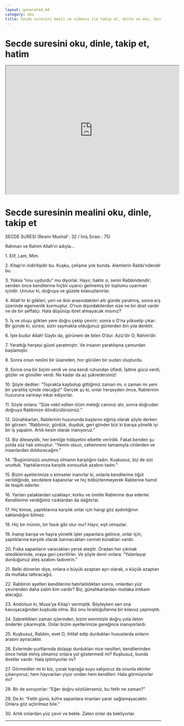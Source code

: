 ```yaml
---
layout: generated_md
category: oku
title: Secde suresini meali ve videosu ile takip et, dinle ve oku, Secde dinle, Secde meali, hatim dinle, hatim yap.
---
```


<div class="container">
  <div class="row">
    <div class="col-lg-12">
      <h1>Secde suresini oku, dinle, takip et, hatim</h1>
      <!--<div class="div-youtube-embed">-->
      <div class="">
        <iframe width="560" height="415" src="https://www.youtube.com/embed/">frameborder="0" allowfullscreen></iframe>
      </div>
    </div>
  </div>

  <div class="row">
    <div class="col-lg-12">
      <h1>Secde suresinin mealini oku, dinle, takip et</h1>
      <div><p></p><p></p><p>SECDE SURESİ (Resmi Mushaf : 32 / İniş Sırası : 75)</p><p>Rahman ve Rahim Allah’ın adıyla…</p><p></p><p></p><p>1. Elif, Lam, Mim.</p><p></p><p></p><p>2. Kitap’ın indirilişidir bu. Kuşku, çelişme yok bunda. Alemlerin Rabbi’ndendir bu.</p><p></p><p></p><p>3. Yoksa “onu uydurdu” mu diyorlar. Hayır, haktır o; senin Rabbindendir; senden önce kendilerine hiçbir uyarıcı gelmemiş bir toplumu uyarman içindir. Umulur ki, doğruya ve güzele kılavuzlanırlar.</p><p></p><p></p><p>4. Allah’tır ki gökleri, yeri ve ikisi arasındakileri altı günde yaratmış, sonra arş üzerinde egemenlik kurmuştur. O’nun dışındakilerden size ne bir dost vardır ne de bir şeffatçı. Hala düşünüp ibret almayacak mısınız?</p><p></p><p></p><p>5. İş ve oluşu gökten yere doğru çekip çevirir; sonra o O’na yükselip çıkar: Bir günde ki, süresi, sizin saymakta olduğunuz günlerden bin yıla denktir.</p><p></p><p></p><p>6. İşte budur Allah! Gaybı da, görüneni de bilen O’dur. Aziz’dir O, Rahim’dir.</p><p></p><p></p><p>7. Yarattığı herşeyi güzel yaratmıştır. Ve insanın yaratılışına çamurdan başlamıştır.</p><p></p><p></p><p>8. Sonra onun neslini bir üsareden, hor görülen bir sudan oluşturdu.</p><p></p><p></p><p>9. Sonra ona bir biçim verdi ve ona kendi ruhundan üfledi. İşitme gücü verdi, gözler ve gönüller verdi. Ne kadar da az şükredersiniz!</p><p></p><p></p><p>10. Şöyle dediler: “Toprakta kaybolup gittiğimiz zaman mı, o zaman mı yeni bir yaratılış içinde olacağız!” Gerçek şu ki, onlar herşeyden önce, Rablerinin huzuruna varmayı inkar ediyorlar.</p><p></p><p></p><p>11. Söyle onlara: “Size vekil edilen ölüm meleği canınızı alır, sonra doğrudan doğruya Rabbinize döndürülürsünüz.”</p><p></p><p></p><p>12. Günahkarları, Rablerinin huzurunda başlarını eğmiş olarak şöyle derken bir görsen: “Rabbimiz; gördük, duyduk, geri gönder bizi ki barışa yönelik iyi bir iş yapalım. Artık kesin olarak inanıyoruz.”</p><p></p><p></p><p>13. Biz dileseydik, her benliğe hidayetini elbette verirdik. Fakat benden şu yolda söz hak olmuştur: “Yemin olsun, cehennemi tamamıyla cinlerden ve insanlardan dolduracağım.”</p><p></p><p></p><p>14. “Bugününüzü unutmuş olmanın karşılığını tadın. Kuşkusuz, biz de sizi unuttuk. Yaptıklarınıza karşılık sonsuzluk azabını tadın.”</p><p></p><p></p><p>15. Bizim ayetlerimize o kimseler inanırlar ki, onlarla kendilerine öğüt verildiğinde, secdelere kapanırlar ve hiç böbürlenmeyerek Rablerine hamd ile tespih ederler.</p><p></p><p></p><p>16. Yanları yataklardan uzaklaşır; korku ve ümitle Rablerine dua ederler. Kendilerine verdiğimiz rızıklardan da dağıtırlar.</p><p></p><p></p><p>17. Hiç kimse, yaptıklarına karşılık onlar için hangi göz aydınlığının saklandığını bilmez.</p><p></p><p></p><p>18. Hiç bir mümin, bir fasık gibi olur mu? Hayır, eşit olmazlar.</p><p></p><p></p><p>19. İnanıp barışa ve hayra yönelik işler yapanlara gelince, onlar için, yaptıklarına karşılık olarak barınacakları cennet konakları vardır.</p><p></p><p></p><p>20. Fıska sapanların varacakları yerse ateştir. Oradan her çıkmak istediklerinde, oraya geri çevrilirler. Ve şöyle denir onlara: “Yalanlayıp durduğunuz ateş azabını tadıverin.”</p><p></p><p></p><p>21. Belki dönerler diye, onlara o büyük azaptan ayrı olarak, o küçük azaptan da mutlaka tattıracağız.</p><p></p><p></p><p>22. Rabbinin ayetleri kendilerine hatırlatıldıktan sonra, onlardan yüz çevirenden daha zalim kim vardır? Biz, günahkarlardan mutlaka intikam alacağız.</p><p></p><p></p><p>23. Andolsun ki, Musa’ya Kitap’ı vermiştik. Böyleyken sen ona kavuşacağından kuşkuda olma. Biz onu İsrailoğullarına bir kılavuz yapmıştık.</p><p></p><p></p><p>24. Sabrettikleri zaman içlerinden, bizim emrimizle doğru yola ileten önderler çıkarmıştık. Onlar bizim ayetlerimize gereğince inanıyorlardı.</p><p></p><p></p><p>25. Kuşkusuz, Rabbin, evet O, ihtilaf edip durdukları hususlarda onların arasını ayıracaktır.</p><p></p><p></p><p>26. Evlerinde-yurtlarında dolaşıp durdukları nice nesilleri, kendilerinden önce helak etmiş olmamız onlara yol göstermedi mi? Kuşkusuz, bunda ibretler vardır. Hala işitmiyorlar mı?</p><p></p><p></p><p>27. Görmediler mi ki biz, çorak toprağa suyu salıyoruz da onunla ekinler çıkarıyoruz; hem hayvanları yiyor ondan hem kendileri. Hala görmüyorlar mı?</p><p></p><p></p><p>28. Bir de soruyorlar: “Eğer doğru sözlülerseniz, bu fetih ne zaman?”</p><p></p><p></p><p>29. De ki: “Fetih günü, küfre sapanlara imanları yarar sağlamayacaktır. Onlara göz açtırılmaz bile.”</p><p></p><p></p><p>30. Artık onlardan yüz çevir ve bekle. Zaten onlar da bekliyorlar.</p><p></p><p></p></div>
    </div>
  </div>
</div>
<hr />